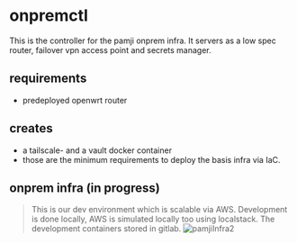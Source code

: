 # onpremctl
This is the controller for the pamji onprem infra. It servers as a low spec router, failover vpn access point and secrets manager. 

## requirements
- predeployed openwrt router

## creates
 - a tailscale-  and a vault docker container
 - those are the minimum requirements to deploy the basis infra via IaC.


## onprem infra (in progress)

> This is our dev environment which is scalable via AWS.
> Development is done locally, AWS is simulated locally too using localstack.
> The development containers stored in gitlab.
![pamjiInfra2](https://github.com/user-attachments/assets/237f4526-e4e2-4520-959d-11a2e667623f)
